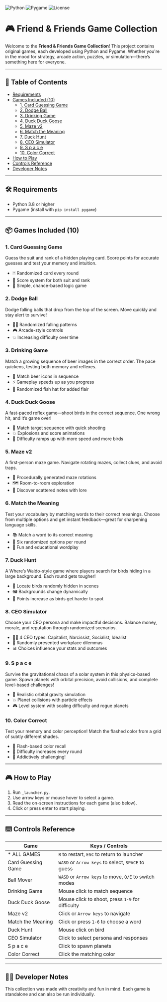 ![Python](https://img.shields.io/badge/Python-3.8+-blue)
![Pygame](https://img.shields.io/badge/Pygame-2.0-green)
![License](https://img.shields.io/badge/license-MIT-blue)

# 🎮 Friend & Friends Game Collection

Welcome to the **Friend & Friends Game Collection**! This project contains original games, each developed using Python and Pygame. Whether you're in the mood for strategy, arcade action, puzzles, or simulation—there’s something here for everyone.

---

## 📖 Table of Contents
- [Requirements](#️-requirements)
- [Games Included (10)](#-games-included-10)
  - [1. Card Guessing Game](#1-card-guessing-game)
  - [2. Dodge Ball](#2-dodge-ball)
  - [3. Drinking Game](#3-drinking-game)
  - [4. Duck Duck Goose](#4-duck-duck-goose)
  - [5. Maze v2](#5-maze-v2)
  - [6. Match the Meaning](#6-match-the-meaning)
  - [7. Duck Hunt](#7-duck-hunt)
  - [8. CEO Simulator](#8-ceo-simulator)
  - [9. S p a c e](#9-s-p-a-c-e)
  - [10. Color Correct](#10-color-correct)
- [How to Play](#-how-to-play)
- [Controls Reference](#️-controls-reference)
- [Developer Notes](#-developer-notes)

---

## 🛠️ Requirements

- Python 3.8 or higher  
- Pygame (install with `pip install pygame`)  

---

## 📦 Games Included (10)

### 1. **Card Guessing Game**
Guess the suit and rank of a hidden playing card. Score points for accurate guesses and test your memory and intuition.

- 🃏 Randomized card every round  
- 🎯 Score system for both suit and rank  
- 🧠 Simple, chance-based logic game  

### 2. **Dodge Ball**  
Dodge falling balls that drop from the top of the screen. Move quickly and stay alert to survive!

- 🏃‍♂️ Randomized falling patterns  
- 🎮 Arcade-style controls  
- 💥 Increasing difficulty over time  

### 3. **Drinking Game**  
Match a growing sequence of beer images in the correct order. The pace quickens, testing both memory and reflexes.

- 🍺 Match beer icons in sequence  
- ⚡ Gameplay speeds up as you progress  
- 🎩 Randomized fish hat for added flair  

### 4. **Duck Duck Goose**  
A fast-paced reflex game—shoot birds in the correct sequence. One wrong hit, and it’s game over!

- 🦢 Match target sequence with quick shooting  
- 💥 Explosions and score animations  
- 🎯 Difficulty ramps up with more speed and more birds  

### 5. **Maze v2**  
A first-person maze game. Navigate rotating mazes, collect clues, and avoid traps.

- 🧭 Procedurally generated maze rotations  
- 🗺️ Room-to-room exploration  
- 📜 Discover scattered notes with lore  

### 6. **Match the Meaning**  
Test your vocabulary by matching words to their correct meanings. Choose from multiple options and get instant feedback—great for sharpening language skills.

- 📚 Match a word to its correct meaning  
- 🔢 Six randomized options per round  
- 🧠 Fun and educational wordplay  

### 7. **Duck Hunt**  
A Where’s Waldo-style game where players search for birds hiding in a large background. Each round gets tougher!

- 🦅 Locate birds randomly hidden in scenes  
- 🖼️ Backgrounds change dynamically  
- 🎯 Points increase as birds get harder to spot  

### 8. **CEO Simulator**  
Choose your CEO persona and make impactful decisions. Balance money, morale, and reputation through randomized scenarios.

- 🧑‍💼 4 CEO types: Capitalist, Narcissist, Socialist, Idealist  
- 🔀 Randomly presented workplace dilemmas  
- 📊 Choices influence your stats and outcomes  


### 9. **S p a c e**
Survive the gravitational chaos of a solar system in this physics-based game. Spawn planets with orbital precision, avoid collisions, and complete level-based challenges!

- 🌌 Realistic orbital gravity simulation
- 💥 Planet collisions with particle effects
- 🎮 Level system with scaling difficulty and rogue planets

### 10. **Color Correct**
Test your memory and color perception! Match the flashed color from a grid of subtly different shades. 

- 🎨 Flash-based color recall
- 🔢 Difficulty increases every round
- 🧠 Addictively challenging!

---

## 🎮 How to Play

1. Run `_launcher.py`.  
2. Use arrow keys or mouse hover to select a game.
3. Read the on-screen instructions for each game (also below).
4. Click or press enter to start playing. 

---

## ⌨️ Controls Reference

| Game                | Keys / Controls                                       |
|---------------------|-------------------------------------------------------|
| * ALL GAMES         | `R` to restart, `ESC` to return to launcher           |
| Card Guessing Game  | `WASD` or `Arrow keys` to select, `SPACE` to guess    |
| Ball Mover          | `WASD` or `Arrow keys` to move, `Q/E` to switch modes |
| Drinking Game       | Mouse click to match sequence                         |
| Duck Duck Goose     | Mouse click to shoot, press `1-9` for difficulty      |
| Maze v2             | Click or `Arrow keys` to navigate                     |
| Match the Meaning   | Click or press `1-6` to choose a word                 |
| Duck Hunt           | Mouse click on bird                                   |
| CEO Simulator       | Click to select persona and responses                 |
| S p a c e           | Click to spawn planets                                |
| Color Correct       | Click the matching color                              |

---

## 👨‍💻 Developer Notes

This collection was made with creativity and fun in mind. Each game is standalone and can also be run individually.
